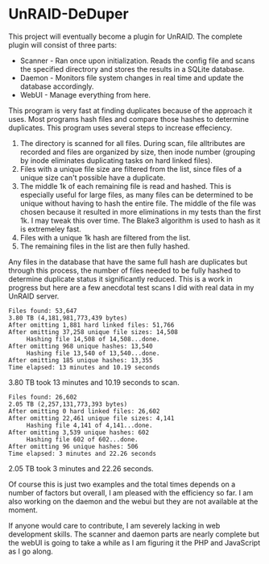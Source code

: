 # UnRAID-DeDuper
This project will eventually become a plugin for UnRAID. The complete plugin will consist of three parts:
* Scanner - Ran once upon initialization. Reads the config file and scans the specified directrory and stores the results in a SQLite database.
* Daemon - Monitors file system changes in real time and update the database accordingly.
* WebUI - Manage everything from here.

This program is very fast at finding duplicates because of the approach it uses. Most programs hash files and compare those hashes to determine duplicates. This program uses several steps to increase effeciency.

1. The directory is scanned for all files. During scan, file alltributes are recorded and files are organized by size, then inode number (grouping by inode eliminates duplicating tasks on hard linked files).
2. Files with a unique file size are filtered from the list, since files of a unique size can't possible have a duplicate.
3. The middle 1k of each remaining file is read and hashed. This is especially useful for large files, as many files can be determined to be unique without having to hash the entire file. The middle of the file was chosen because it resulted in more eliminations in my tests than the first 1k. I may tweak this over time. The Blake3 algorithm is used to hash as it is extremeley fast.
4. Files with a unique 1k hash are filtered from the list.
5. The remaining files in the list are then fully hashed.

Any files in the database that have the same full hash are duplicates but through this process, the number of files needed to be fully hashed to determine duplicate status it significantly reduced. This is a work in progress but here are a few anecdotal test scans I did with real data in my UnRAID server.

```
Files found: 53,647
3.80 TB (4,181,981,773,439 bytes)
After omitting 1,881 hard linked files: 51,766
After omitting 37,258 unique file sizes: 14,508
     Hashing file 14,508 of 14,508...done.
After omitting 968 unique hashes: 13,540
     Hashing file 13,540 of 13,540...done.
After omitting 185 unique hashes: 13,355
Time elapsed: 13 minutes and 10.19 seconds
```
3.80 TB took 13 minutes and 10.19 seconds to scan.

```
Files found: 26,602
2.05 TB (2,257,131,773,393 bytes)
After omitting 0 hard linked files: 26,602
After omitting 22,461 unique file sizes: 4,141
     Hashing file 4,141 of 4,141...done.
After omitting 3,539 unique hashes: 602
     Hashing file 602 of 602...done.
After omitting 96 unique hashes: 506
Time elapsed: 3 minutes and 22.26 seconds
```
2.05 TB took 3 minutes and 22.26 seconds.

Of course this is just two examples and the total times depends on a number of factors but overall, I am pleased with the efficiency so far. I am also working on the daemon and the webui but they are not available at the moment.

If anyone would care to contribute, I am severely lacking in web development skills. The scanner and daemon parts are nearly complete but the webUI is going to take a while as I am figuring it the PHP and JavaScript as I go along.
